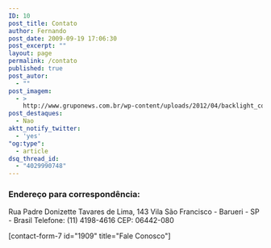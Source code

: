 ```yaml
---
ID: 10
post_title: Contato
author: Fernando
post_date: 2009-09-19 17:06:30
post_excerpt: ""
layout: page
permalink: /contato
published: true
post_autor:
  - ""
post_imagem:
  - >
    http://www.gruponews.com.br/wp-content/uploads/2012/04/backlight_contato.jpg
post_destaques:
  - Nao
aktt_notify_twitter:
  - 'yes'
"og:type":
  - article
dsq_thread_id:
  - "4029990748"
---
```

<h3>Endereço para correspondência:</h3>
Rua Padre Donizette Tavares de Lima, 143
Vila São Francisco - Barueri - SP - Brasil
Telefone: (11) 4198-4616
CEP: 06442-080

[contact-form-7 id="1909" title="Fale Conosco"]
